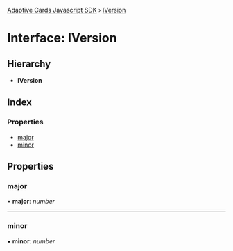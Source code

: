 [Adaptive Cards Javascript SDK](../README.md) › [IVersion](iversion.md)

# Interface: IVersion

## Hierarchy

* **IVersion**

## Index

### Properties

* [major](iversion.md#major)
* [minor](iversion.md#minor)

## Properties

###  major

• **major**: *number*

___

###  minor

• **minor**: *number*

